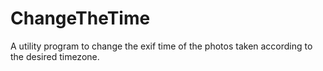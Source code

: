 # ChangeTheTime
A utility program to change the exif time of the photos taken according to the desired timezone.  
